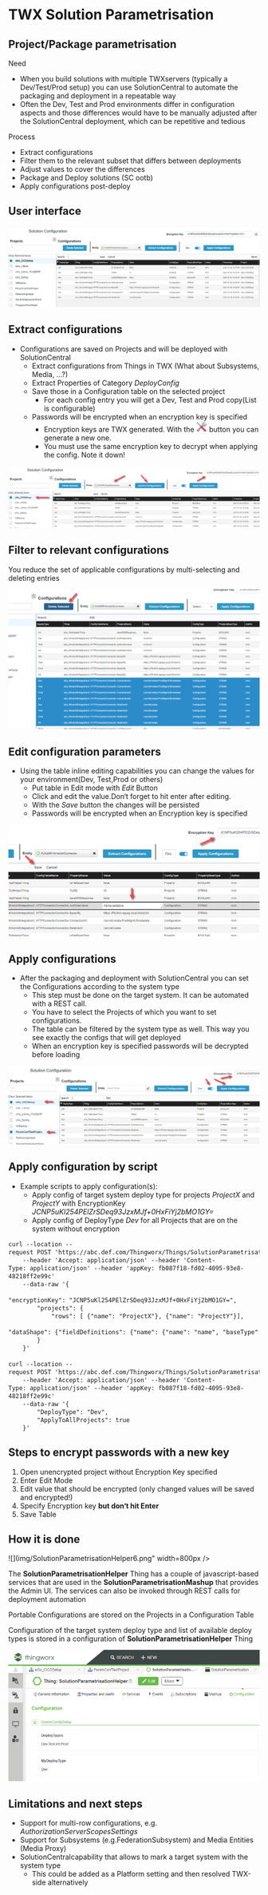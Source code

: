 # TWX Solution Parametrisation


## Project/Package parametrisation

Need
  * When you build solutions with multiple TWXservers (typically a Dev/Test/Prod setup) you can use SolutionCentral to automate the packaging and deployment in a repeatable way
  * Often the Dev, Test and Prod environments differ in configuration aspects and those differences would have to be manually adjusted after the SolutionCentral deployment, 
	which can be repetitive and tedious

Process
  * Extract configurations
  * Filter them to the relevant subset that differs between deployments
  * Adjust values to cover the differences
  * Package and Deploy solutions (SC ootb)
  * Apply configurations post-deploy

## User interface

![](img/SolutionParametrisationHelper0.png)

## Extract configurations

* Configurations are saved on Projects and will be deployed with SolutionCentral
  * Extract configurations from Things in TWX (What about Subsystems, Media, …?)
  * Extract Properties of Category _DeployConfig_
  * Save those in a Configuration table on the selected project
    * For each config entry you will get a Dev, Test and Prod copy(List is configurable)
  * Passwords will be encrypted when an encryption key is specified
    * Encryption keys are TWX generated. With the <img src="img/SolutionParametrisationHelper1.png" width=22px /> button you can generate a new one.
    * You must use the same encryption key to decrypt when applying the config. Note it down!


![](img/SolutionParametrisationHelper2.png)

## Filter to relevant configurations

You reduce the set of applicable configurations by multi-selecting and deleting entries

![](img/SolutionParametrisationHelper3.png)

## Edit configuration parameters

* Using the table inline editing capabilities you can change the values for your environment(Dev, Test,Prod or others)
  * Put table in Edit mode with _Edit_ Button
  * Click and edit the value.Don‘t forget to hit enter after editing.
  * With the _Save_ button the changes will be persisted
  * Passwords will be encrypted when an Encryption key is specified

![](img/SolutionParametrisationHelper4.png)

## Apply configurations

* After the packaging and deployment with SolutionCentral you can set the Configurations according to the system type
  * This step must be done on the target system. It can be automated with a REST call.
  * You have to select the Projects of which you want to set configurations.
  * The table can be filtered by the system type as well. This way you see exactly the configs that will get deployed
  * When an encryption key is specified passwords will be decrypted before loading

![](img/SolutionParametrisationHelper5.png)

## Apply configuration by script

* Example scripts to apply configuration(s):
  * Apply config of target system deploy type for projects _ProjectX_ and _ProjectY_ with EncryptionKey _JCNP5uKl254PElZrSDeq93JzxMJf+0HxFiYj2bMO1GY=_
  * Apply config of DeployType _Dev_ for all Projects that are on the system without encryption

````
curl --location --request POST 'https://abc.def.com/Thingworx/Things/SolutionParametrisationHelper/Services/ApplyConfiguration' 
	--header 'Accept: application/json' --header 'Content-Type: application/json' --header 'appKey: fb087f18-fd02-4095-93e8-48218ff2e99c' 
	--data-raw '{
		"encryptionKey": "JCNP5uKl254PElZrSDeq93JzxMJf+0HxFiYj2bMO1GY=",
		"projects": {
			"rows": [ {"name": "ProjectX"}, {"name": "ProjectY"}],
			"dataShape": {"fieldDefinitions": {"name": {"name": "name", "baseType": "STRING"}}}
		}
	}'

curl --location --request POST 'https://abc.def.com/Thingworx/Things/SolutionParametrisationHelper/Services/ApplyConfiguration' 
	--header 'Accept: application/json' --header 'Content-Type: application/json' --header 'appKey: fb087f18-fd02-4095-93e8-48218ff2e99c' 
	--data-raw '{
		"DeployType": "Dev",
		"ApplyToAllProjects": true
	}'
````

## Steps to encrypt passwords with a new key

1. Open unencrypted project without Encryption Key specified
2. Enter Edit Mode
3. Edit value that should be encrypted (only changed values will be saved and encrypted!)
4. Specify Encryption key __but don‘t hit Enter__
5. Save Table

## How it is done

![](img/SolutionParametrisationHelper6.png" width=800px />

The __SolutionParametrisationHelper__ Thing has a couple of javascript-based services that are used in the __SolutionParametrisationMashup__ that provides the Admin UI. 
The services can also be invoked through REST calls for deployment automation

Portable Configurations are stored on the Projects in a Configuration Table

Configuration of the target system deploy type and list of available deploy types is stored in a configuration of __SolutionParametrisationHelper__ Thing

![](img/SolutionParametrisationHelper7.png)

## Limitations and next steps

* Support for multi-row configurations, e.g. _AuthorizationServerScopesSettings_
* Support for Subsystems (e.g.FederationSubsystem) and Media Entities (Media Proxy)
* SolutionCentralcapability that allows to mark a target system with the system type
  * This could be added as a Platform setting and then resolved TWX-side alternatively

